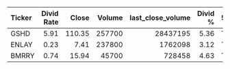 | Ticker   |   Divid Rate |   Close |   Volume |   last_close_volume |   Divid % | 5_Days_pos   | above_SMA_50   |
|:---------|-------------:|--------:|---------:|--------------------:|----------:|:-------------|:---------------|
| GSHD     |         5.91 |  110.35 |   257700 |            28437195 |      5.36 | True         | False          |
| ENLAY    |         0.23 |    7.41 |   237800 |             1762098 |      3.12 | True         | True           |
| BMRRY    |         0.74 |   15.94 |    45700 |              728458 |      4.63 | True         | False          |